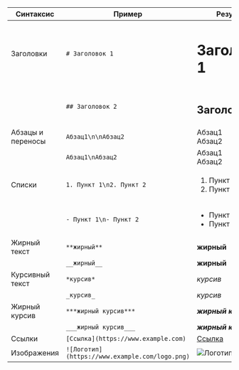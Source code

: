 | Синтаксис         | Пример                                | Результат                              |
|-------------------|---------------------------------------|----------------------------------------|
| Заголовки         | `# Заголовок 1`                       | <h1>Заголовок 1</h1>                   |
|                   | `## Заголовок 2`                      | <h2>Заголовок 2</h2>                   |
| Абзацы и переносы | `Абзац1\n\nАбзац2`                    | Абзац1<br>Абзац2                       |
|                   | `Абзац1\nАбзац2`                      | Абзац1<br>Абзац2                       |
| Списки            | `1. Пункт 1\n2. Пункт 2`              | <ol><li>Пункт 1</li><li>Пункт 2</li></ol>|
|                   | `- Пункт 1\n- Пункт 2`                | <ul><li>Пункт 1</li><li>Пункт 2</li></ul>|
| Жирный текст      | `**жирный**`                          | <strong>жирный</strong>                 |
|                   | `__жирный__`                          | <strong>жирный</strong>                 |
| Курсивный текст   | `*курсив*`                            | <em>курсив</em>                         |
|                   | `_курсив_`                            | <em>курсив</em>                         |
| Жирный курсив     | `***жирный курсив***`                 | <strong><em>жирный курсив</em></strong> |
|                   | `___жирный курсив___`                 | <strong><em>жирный курсив</em></strong> |
| Ссылки            | `[Ссылка](https://www.example.com)`   | <a href="https://www.example.com">Ссылка</a> |
| Изображения       | `![Логотип](https://www.example.com/logo.png)` | <img src="https://www.example.com/logo.png" alt="Логотип"> |